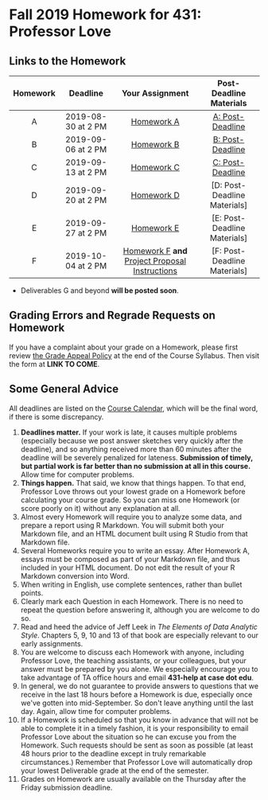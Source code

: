 # Fall 2019 Homework for 431: Professor Love

## Links to the Homework

Homework | Deadline | Your Assignment | Post-Deadline Materials
:----------: | :----------: | :----------------: | :---------------:
A | 2019-08-30 at 2 PM | [Homework A](https://github.com/THOMASELOVE/2019-431/tree/master/HOMEWORK/A) | [A: Post-Deadline](https://github.com/THOMASELOVE/2019-431/blob/master/HOMEWORK/A/post-deadline.md) 
B | 2019-09-06 at 2 PM | [Homework B](https://github.com/THOMASELOVE/2019-431/tree/master/HOMEWORK/B) | [B: Post-Deadline](https://github.com/THOMASELOVE/2019-431/blob/master/HOMEWORK/B/post-deadline.md)   
C | 2019-09-13 at 2 PM | [Homework C](https://github.com/THOMASELOVE/2019-431/tree/master/HOMEWORK/C) | [C: Post-Deadline](https://github.com/THOMASELOVE/2019-431/blob/master/HOMEWORK/C/post-deadline.md)  
D | 2019-09-20 at 2 PM | [Homework D](https://github.com/THOMASELOVE/2019-431/tree/master/HOMEWORK/D) | [D: Post-Deadline Materials] 
E | 2019-09-27 at 2 PM | [Homework E](https://github.com/THOMASELOVE/2019-431/tree/master/HOMEWORK/E) | [E: Post-Deadline Materials] 
F | 2019-10-04 at 2 PM | [Homework F](https://github.com/THOMASELOVE/2019-431/tree/master/HOMEWORK/F) **and** [Project Proposal Instructions](https://github.com/THOMASELOVE/2019-431/tree/master/PROJECT/PROPOSAL) | [F: Post-Deadline Materials] 

- Deliverables G and beyond **will be posted soon**.

## Grading Errors and Regrade Requests on Homework

If you have a complaint about your grade on a Homework, please first review [the Grade Appeal Policy](https://thomaselove.github.io/2019-431-syllabus/general-course-policies.html#grade-appeal-policy---request-a-review-in-december) at the end of the Course Syllabus. Then visit the form at **LINK TO COME**.

## Some General Advice

All deadlines are listed on the [Course Calendar](https://github.com/THOMASELOVE/2019-431/blob/master/calendar.md), which will be the final word, if there is some discrepancy. 

1. **Deadlines matter.** If your work is late, it causes multiple problems (especially because we post answer sketches very quickly after the deadline), and so anything received more than 60 minutes after the deadline will be severely penalized for lateness.  **Submission of timely, but partial work is far better than no submission at all in this course.** Allow time for computer problems.
2. **Things happen.** That said, we know that things happen. To that end, Professor Love throws out your lowest grade on a Homework before calculating your course grade. So you can miss one Homework (or score poorly on it) without any explanation at all.
3. Almost every Homework will require you to analyze some data, and prepare a report using R Markdown. You will submit both your Markdown file, and an HTML document built using R Studio from that Markdown file. 
4. Several Homeworks require you to write an essay. After Homework A, essays must be composed as part of your Markdown file, and thus included in your HTML document. Do not edit the result of your R Markdown conversion into Word.
5. When writing in English, use complete sentences, rather than bullet points.
6. Clearly mark each Question in each Homework. There is no need to repeat the question before answering it, although you are welcome to do so.
7. Read and heed the advice of Jeff Leek in *The Elements of Data Analytic Style*. Chapters 5, 9, 10 and 13 of that book are especially relevant to our early assignments.
8. You are welcome to discuss each Homework with anyone, including Professor Love, the teaching assistants, or your colleagues, but your answer must be prepared by you alone. We especially encourage you to take advantage of TA office hours and email **431-help at case dot edu**.
9. In general, we do not guarantee to provide answers to questions that we receive in the last 18 hours before a Homework is due, especially once we've gotten into mid-September. So don't leave anything until the last day. Again, allow time for computer problems.
10. If a Homework is scheduled so that you know in advance that will not be able to complete it in a timely fashion, it is your responsibility to email Professor Love about the situation so he can excuse you from the Homework. Such requests should be sent as soon as possible (at least 48 hours prior to the deadline except in truly remarkable circumstances.) Remember that Professor Love will automatically drop your lowest Deliverable grade at the end of the semester.
11. Grades on Homework are usually available on the Thursday after the Friday submission deadline. 

